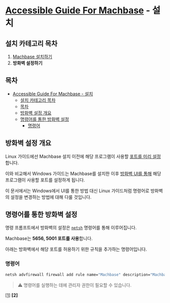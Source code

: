 # [Accessible Guide For Machbase](../README.md) - 설치

## 설치 카테고리 목차

1. [Machbase 설치하기](./install.md)
2. **방화벽 설정하기**

## 목차

- [Accessible Guide For Machbase - 설치](#accessible-guide-for-machbase---설치)
  - [설치 카테고리 목차](#설치-카테고리-목차)
  - [목차](#목차)
  - [방화벽 설정 개요](#방화벽-설정-개요)
  - [명령어를 통한 방화벽 설정](#명령어를-통한-방화벽-설정)
    - [명령어](#명령어)

## 방화벽 설정 개요

Linux 가이드에선 Machbase 설치 이전에 해당 프로그램이 사용할 [포트를 미리 설정](https://machbase.atlassian.net/wiki/spaces/M7M/pages/417759521/Linux)합니다.

이와 비교해서 Windows 가이드는 Machbase를 설치한 이후 [방화벽 UI를 통해](https://machbase.atlassian.net/wiki/spaces/M7M/pages/417759721/Windows) 해당 프로그램이 사용할 포트를 설정하게 됩니다.

이 문서에서는 Windows에서 UI를 통한 방법 대신 Linux 가이드처럼 명령어로 방화벽의 설정을 변경하는 방법에 대해 다룰 것입니다.

## 명령어를 통한 방화벽 설정

명령 프롬프트에서 방화벽의 설정은 [`netsh`](https://learn.microsoft.com/en-us/windows-server/networking/technologies/netsh/netsh) 명령어를 통해 이루어집니다.

Machbase는 **5656, 5001 포트를 사용**합니다.

아래는 방화벽에서 해당 포트를 허용하기 위한 규칙을 추가하는 명령어입니다.

### 명령어

```sh
netsh advfirewall firewall add rule name="Machbase" description="Machbase Open Ports" dir=in protocol=TCP localport=5656,5001 action=allow profile=any
```

> ⚠ 명령어를 실행하는 데에 관리자 권한이 필요할 수 있습니다.

[[1]](./install.md) **\[2\]**
